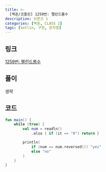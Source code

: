 ```yaml
---
title: >-
  [백준/코틀린] 1259번: 팰린드롬수
description: 브론즈 1
categories: [백준, CLASS 2]
tags: [kotlin, 구현, 문자열]
---
```


## 링크
[1259번: 팰린드롬수](https://www.acmicpc.net/problem/1259)

## 풀이
생략

## 코드
```kotlin
fun main() {
    while (true) {
        val num = readln()
            .also { if (it == "0") return }

        println(
            if (num == num.reversed()) "yes"
            else "no"
        )
    }
}

```
